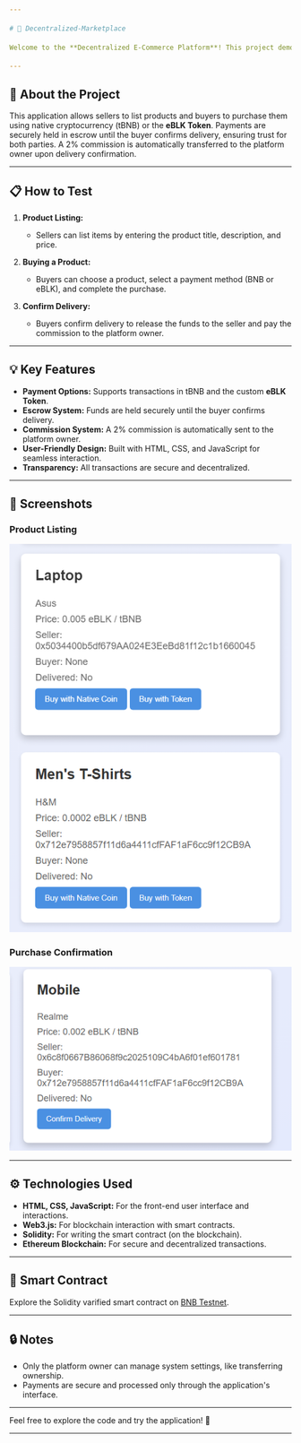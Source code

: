 ```yaml
---

# 🛒 Decentralized-Marketplace  

Welcome to the **Decentralized E-Commerce Platform**! This project demonstrates a blockchain-powered marketplace for secure and transparent buying and selling of products using **tBNB** and the custom **eBLK Token**.  

---
```


## 🚀 About the Project  

This application allows sellers to list products and buyers to purchase them using native cryptocurrency (tBNB) or the **eBLK Token**. Payments are securely held in escrow until the buyer confirms delivery, ensuring trust for both parties. A 2% commission is automatically transferred to the platform owner upon delivery confirmation.  

---

## 📋 How to Test  

1. **Product Listing:**  
   - Sellers can list items by entering the product title, description, and price.  

2. **Buying a Product:**  
   - Buyers can choose a product, select a payment method (BNB or eBLK), and complete the purchase.  

3. **Confirm Delivery:**  
   - Buyers confirm delivery to release the funds to the seller and pay the commission to the platform owner.  

---

## 💡 Key Features  

- **Payment Options:** Supports transactions in tBNB and the custom **eBLK Token**.  
- **Escrow System:** Funds are held securely until the buyer confirms delivery.  
- **Commission System:** A 2% commission is automatically sent to the platform owner.  
- **User-Friendly Design:** Built with HTML, CSS, and JavaScript for seamless interaction.  
- **Transparency:** All transactions are secure and decentralized.  

---

## 🎨 Screenshots  

### Product Listing  
![Product Listing](images/product-listing.png)  

### Purchase Confirmation  
![Purchase Confirmation](images/purchase-confirmation.png)  

---

## ⚙️ Technologies Used  

- **HTML, CSS, JavaScript:** For the front-end user interface and interactions.  
- **Web3.js:** For blockchain interaction with smart contracts.  
- **Solidity:** For writing the smart contract (on the blockchain).  
- **Ethereum Blockchain:** For secure and decentralized transactions.  

---

## 📝 Smart Contract  
Explore the Solidity varified smart contract on [BNB Testnet](https://testnet.bscscan.com/address/0xD1a1bE8e4b6bDF91F0a339F19F6bD45cb6d4bC0e).  

---

## 🔒 Notes  

- Only the platform owner can manage system settings, like transferring ownership.  
- Payments are secure and processed only through the application's interface.  

---

Feel free to explore the code and try the application! 🚀  

--- 
